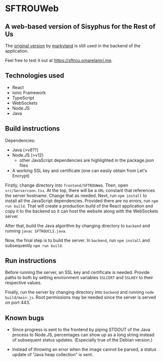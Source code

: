 # SFTROUWeb
## A web-based version of Sisyphus for the Rest of Us

The [original version](https://github.com/markyland/SisyphusForTheRestOfUs) by [markyland](https://github.com/markyland/) is still used in the backend of the application.   

Feel free to test it out at https://sftrou.omarelamri.me.

## Technologies used
- React
- Ionic Framework
- TypeScript
- WebSockets
- Node.JS
- Java

## Build instructions
Dependencies:
- Java (>v8??)
- Node.JS (>v12)
    - other JavaScript dependencies are highlighted in the package.json files
- A working SSL key and certificate (one can easily obtain from Let's Encrypt)

Firstly, change directory into  `frontend/SFTROUWeb`. Then, open `src/Serverconn.tsx`. At the top, there will be a `URL` constant that references the server hostname. Change that as needed. Next, run `npm install` to install all the JavaScript dependencies. Provided there are no errors, run `npm run build`. That will create a production build of the React application and copy it to the backend so it can host the website along with the WebSockets server. 

After that, build the Java algorithm by changing directory to `backend` and running `javac SFTROUCLI.java`. 

Now, the final step is to build the server. In `backend`, run `npm install` and subsequently `npm run build`. 

## Run instructions

Before running the server, an SSL key and certificate is needed. Provide paths to both by setting environment variables `SSLCERT` and `SSLKEY` to their respective values.

Finally, run the server by changing directory into `backend` and running `node build/main.js`. Root permissions may be needed since the server is served on port 443. 

## Known bugs
- Since progress is sent to the frontend by piping STDOUT of the Java process to Node.JS, percentages can show up as a long string instead of subsequent status updates. (Especially true of the Debian version.)

- Instead of throwing an error when the image cannot be parsed, a status update of "Java heap collection" is sent. 
